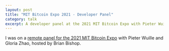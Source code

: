 ```yaml
---
layout: post
title: "MIT Bitcoin Expo 2021 - Developer Panel"
category: talk
excerpt: A developer panel at the 2021 MIT Bitcoin Expo with Pieter Wuille and Gloria Zhao.
---
```


I was on a [remote panel for the 2021 MIT Bitcoin
Expo](https://www.youtube.com/watch?v=cy00Dh8mPJg) with Pieter Wuille and
Gloria Zhao, hosted by Brian Bishop.

